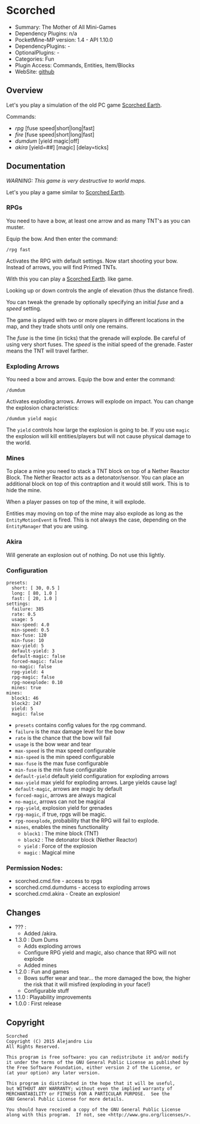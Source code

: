 Scorched
=======

* Summary: The Mother of All Mini-Games
* Dependency Plugins: n/a
* PocketMine-MP version: 1.4 - API 1.10.0
* DependencyPlugins: -
* OptionalPlugins: -
* Categories: Fun
* Plugin Access: Commands, Entities, Item/Blocks
* WebSite: [github](https://github.com/alejandroliu/pocketmine-plugins/tree/master/Scorched)

Overview
--------

Let's you play a simulation of the old PC game
[Scorched Earth](http://en.wikipedia.org/wiki/Scorched_Earth_%28video_game%29).

Commands:

* *rpg*  [fuse speed|short|long|fast]
* *fire* [fuse speed|short|long|fast]
* *dumdum* [yield magic|off]
* *akira* [yield=##] [magic] [delay=ticks]

Documentation
-------------

*WARNING: This game is very destructive to world maps.*

Let's you play a game similar to
[Scorched Earth](http://en.wikipedia.org/wiki/Scorched_Earth_%28video_game%29).

### RPGs

You need to have a bow, at least one arrow and as many TNT's as you
can muster.

Equip the bow.  And then enter the command:

	/rpg fast

Activates the RPG with default settings.  Now start shooting your
bow.  Instead of arrows, you will find Primed TNTs.

With this you can play a
[Scorched Earth](http://en.wikipedia.org/wiki/Scorched_Earth_%28video_game%29).
like game.

Looking up or down controls the angle of elevation (thus the distance fired).

You can tweak the grenade by optionally specifying an initial _fuse_
and a _speed_ setting.

The game is played with two or more players in different locations in
the map, and they trade shots until only one remains.

The _fuse_ is the time (in ticks) that the grenade will explode.
Be careful of using very short fuses.  The _speed_ is the initial
speed of the grenade.  Faster means the TNT will travel farther.

### Exploding Arrows

You need a bow and arrows.  Equip the bow and enter the command:

	/dumdum

Activates exploding arrows.  Arrows will explode on impact.
You can change the explosion characteristics:

	/dumdum yield magic

The `yield` controls how large the explosion is going to be.  If you
use `magic` the explosion will kill entities/players but will not
cause physical damage to the world.

### Mines

To place a mine you need to stack a TNT block on top of a Nether
Reactor Block.  The Nether Reactor acts as a detonator/sensor.  You
can place an additional block on top of this contraption and it would
still work.  This is to hide the mine.

When a player passes on top of the mine, it will explode.

Entities may moving on top of the mine may also explode as long as the
`EntityMotionEvent` is fired.  This is not always the case, depending
on the `EntityManager` that you are using.

### Akira

Will generate an explosion out of nothing.  Do not use this lightly.

### Configuration

	presets:
	  short: [ 30, 0.5 ]
	  long: [ 80, 1.0 ]
	  fast: [ 20, 1.0 ]
	settings:
	  failure: 385
	  rate: 0.5
	  usage: 5
	  max-speed: 4.0
	  min-speed: 0.5
	  max-fuse: 120
	  min-fuse: 10
	  max-yield: 5
	  default-yield: 3
	  default-magic: false
	  forced-magic: false
	  no-magic: false
	  rpg-yield: 4
	  rpg-magic: false
	  rpg-noexplode: 0.10
	  mines: true
	mines:
	  block1: 46
	  block2: 247
	  yield: 5
	  magic: false

* `presets` contains config values for the rpg command.
* `failure` is the max damage level for the bow
* `rate` is the chance that the bow will fail
* `usage` is the bow wear and tear
* `max-speed` is the max speed configurable
* `min-speed` is the min speed configurable
* `max-fuse` is the max fuse configurable
* `min-fuse` is the min fuse configurable
* `default-yield` default yield configuration for exploding arrows
* `max-yield` max yield for exploding arrows.  Large yields cause lag!
* `default-magic`, arrows are magic by default
* `forced-magic`, arrows are always magical
* `no-magic`, arrows can not be magical
* `rpg-yield`, explosion yield for grenades
* `rpg-magic`, if true, rpgs will be magic.
* `rpg-noexplode`, probability that the RPG will fail to explode.
* `mines`, enables the mines functionality
  * `block1` : The mine block (TNT)
  * `block2` : The detonator block (Nether Reactor)
  * `yield` : Force of the explosion
  * `magic` : Magical mine

### Permission Nodes:

* scorched.cmd.fire - access to rpgs
* scorched.cmd.dumdums - access to exploding arrows
* scorched.cmd.akira - Create an explosion!

Changes
-------

* ??? :
  * Added /akira.
* 1.3.0 : Dum Dums
  * Adds exploding arrows
  * Configure RPG yield and magic, also chance that RPG will not
    explode
  * Added mines
* 1.2.0 : Fun and games
  * Bows suffer wear and tear... the more damaged the bow, the higher
    the risk that it will misfired (exploding in your face!)
  * Configurable stuff
* 1.1.0 : Playability improvements
* 1.0.0 : First release

Copyright
---------

    Scorched
    Copyright (C) 2015 Alejandro Liu
    All Rights Reserved.

    This program is free software: you can redistribute it and/or modify
    it under the terms of the GNU General Public License as published by
    the Free Software Foundation, either version 2 of the License, or
    (at your option) any later version.

    This program is distributed in the hope that it will be useful,
    but WITHOUT ANY WARRANTY; without even the implied warranty of
    MERCHANTABILITY or FITNESS FOR A PARTICULAR PURPOSE.  See the
    GNU General Public License for more details.

    You should have received a copy of the GNU General Public License
    along with this program.  If not, see <http://www.gnu.org/licenses/>.
